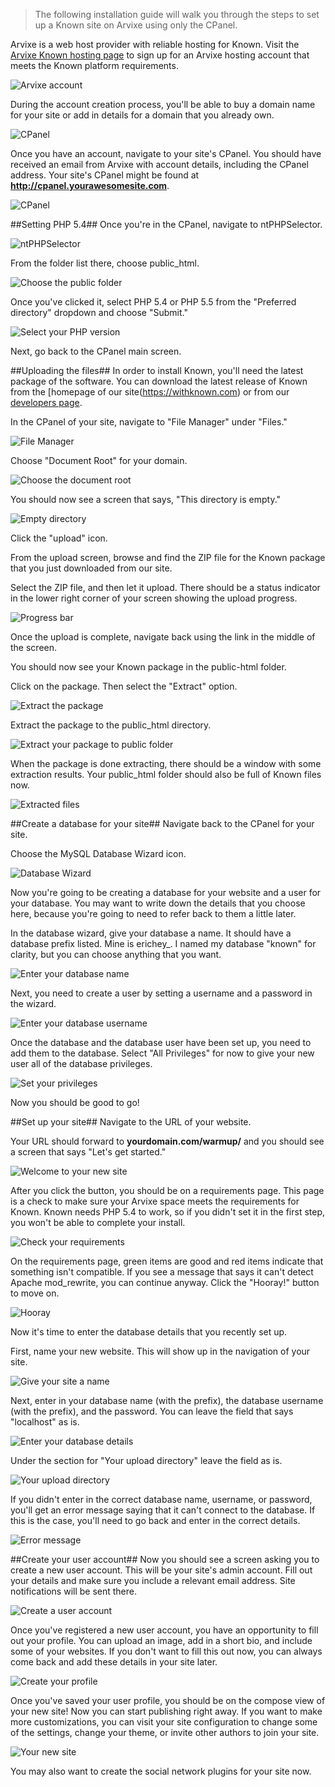 >The following installation guide will walk you through the steps to set up a Known site on Arvixe using only the CPanel.

Arvixe is a web host provider with reliable hosting for Known.  Visit the [Arvixe Known hosting page](http://www.arvixe.com/9014-443-3-367.html) to sign up for an Arvixe hosting account that meets the Known platform requirements.

![Arvixe account](https://withknown.com/img/docs/arvixe/01-arvixe.png)

During the account creation process, you'll be able to buy a domain name for your site or add in details for a domain that you already own.

![CPanel](https://withknown.com/img/docs/arvixe/02-cpanel-login.png)

Once you have an account, navigate to your site's CPanel.  You should have received an email from Arvixe with account details, including the CPanel address.  Your site's CPanel might be found at **http://cpanel.yourawesomesite.com**.

![CPanel](https://withknown.com/img/docs/arvixe/03-cpanel.png)

##Setting PHP 5.4##
Once you're in the CPanel, navigate to ntPHPSelector.

![ntPHPSelector](https://withknown.com/img/docs/arvixe/04-ntphpselector.png)

From the folder list there, choose public_html.

![Choose the public folder](https://withknown.com/img/docs/arvixe/05-publichtml.png)

Once you've clicked it, select PHP 5.4 or PHP 5.5 from the "Preferred directory" dropdown and choose "Submit."

![Select your PHP version](https://withknown.com/img/docs/arvixe/06-phpselect.png)

Next, go back to the CPanel main screen.

##Uploading the files##
In order to install Known, you'll need the latest package of the software.  You can download the latest release of Known from the [homepage of our site(https://withknown.com) or from our [developers page](https://withknown.com/developers/).

In the CPanel of your site, navigate to "File Manager" under "Files."

![File Manager](https://withknown.com/img/docs/arvixe/07-filemanager.png)

Choose "Document Root" for your domain.

![Choose the document root](https://withknown.com/img/docs/arvixe/08-documentroot.png)

You should now see a screen that says, "This directory is empty."

![Empty directory](https://withknown.com/img/docs/arvixe/09-empty.png)

Click the "upload" icon.

From the upload screen, browse and find the ZIP file for the Known package that you just downloaded from our site.

Select the ZIP file, and then let it upload. There should be a status indicator in the lower right corner of your screen showing the upload progress.

![Progress bar](https://withknown.com/img/docs/arvixe/10-upload-progress.png)

Once the upload is complete, navigate back using the link in the middle of the screen.

You should now see your Known package in the public-html folder.

Click on the package. Then select the "Extract" option.

![Extract the package](https://withknown.com/img/docs/arvixe/11-package-extract.png)

Extract the package to the public_html directory.

![Extract your package to public folder](https://withknown.com/img/docs/arvixe/12-extract-to.png)

When the package is done extracting, there should be a window with some extraction results. Your public_html folder should also be full of Known files now.

![Extracted files](https://withknown.com/img/docs/arvixe/13-extraction-results.png)

##Create a database for your site##
Navigate back to the CPanel for your site.

Choose the MySQL Database Wizard icon.

![Database Wizard](https://withknown.com/img/docs/arvixe/14-mysqlwizard.png)

Now you're going to be creating a database for your website and a user for your database. You may want to write down the details that you choose here, because you're going to need to refer back to them a little later.

In the database wizard, give your database a name. It should have a database prefix listed. Mine is erichey_. I named my database "known" for clarity, but you can choose anything that you want.

![Enter your database name](https://withknown.com/img/docs/arvixe/15-createdb.png)

Next, you need to create a user by setting a username and a password in the wizard.

![Enter your database username](https://withknown.com/img/docs/arvixe/16-dbuser.png)

Once the database and the database user have been set up, you need to add them to the database. Select "All Privileges" for now to give your new user all of the database privileges.

![Set your privileges](https://withknown.com/img/docs/arvixe/17-privileges.png)

Now you should be good to go!

##Set up your site##
Navigate to the URL of your website.

Your URL should forward to **yourdomain.com/warmup/** and you should see a screen that says "Let's get started."

![Welcome to your new site](https://withknown.com/img/docs/arvixe/18-welcome.png)

After you click the button, you should be on a requirements page. This page is a check to make sure your Arvixe space meets the requirements for Known. Known needs PHP 5.4 to work, so if you didn't set it in the first step, you won't be able to complete your install.

![Check your requirements](https://withknown.com/img/docs/arvixe/19-requirements.png)

On the requirements page, green items are good and red items indicate that something isn't compatible. If you see a message that says it can't detect Apache mod_rewrite, you can continue anyway.  Click the "Hooray!" button to move on.

![Hooray](https://withknown.com/img/docs/arvixe/20-hooray.png)

Now it's time to enter the database details that you recently set up.

First, name your new website. This will show up in the navigation of your site.

![Give your site a name](https://withknown.com/img/docs/arvixe/21-name.png)

Next, enter in your database name (with the prefix), the database username (with the prefix), and the password. You can leave the field that says "localhost" as is.

![Enter your database details](https://withknown.com/img/docs/arvixe/22-sql-settings.png)

Under the section for "Your upload directory" leave the field as is.

![Your upload directory](https://withknown.com/img/docs/arvixe/23-directory.png)

If you didn't enter in the correct database name, username, or password, you'll get an error message saying that it can't connect to the database. If this is the case, you'll need to go back and enter in the correct details.

![Error message](https://withknown.com/img/docs/arvixe/24-error.png)

##Create your user account##
Now you should see a screen asking you to create a new user account. This will be your site's admin account. Fill out your details and make sure you include a relevant email address. Site notifications will be sent there.

![Create a user account](https://withknown.com/img/docs/arvixe/25-account.png)

Once you've registered a new user account, you have an opportunity to fill out your profile.  You can upload an image, add in a short bio, and include some of your websites.  If you don't want to fill this out now, you can always come back and add these details in your site later.

![Create your profile](https://withknown.com/img/docs/arvixe/26-profile.png)

Once you've saved your user profile, you should be on the compose view of your new site! Now you can start publishing right away.  If you want to make more customizations, you can visit your site configuration to change some of the settings, change your theme, or invite other authors to join your site.

![Your new site](https://withknown.com/img/docs/arvixe/27-home.png)

You may also want to create the social network plugins for your site now.